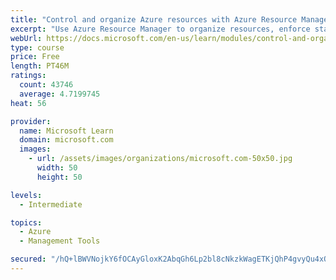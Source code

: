```yaml
---
title: "Control and organize Azure resources with Azure Resource Manager"
excerpt: "Use Azure Resource Manager to organize resources, enforce standards, and protect critical assets from deletion."
webUrl: https://docs.microsoft.com/en-us/learn/modules/control-and-organize-with-azure-resource-manager/
type: course
price: Free
length: PT46M
ratings:
  count: 43746
  average: 4.7199745
heat: 56

provider:
  name: Microsoft Learn
  domain: microsoft.com
  images:
    - url: /assets/images/organizations/microsoft.com-50x50.jpg
      width: 50
      height: 50

levels:
  - Intermediate

topics:
  - Azure
  - Management Tools

secured: "/hQ+lBWVNojkY6fOCAyGloxK2AbqGh6Lp2bl8cNkzkWagETKjQhP4gvyQu4xOzjYOmFFeEdrisBk1l0Q7tmR9aCST+mAFepNUdI1F9sCvEI4Tf2gjb54YCzbIvrfJBuRDVkaByB5HDycgAt9rQOb28Xy02s2UhIApwP8wg4Dx8cmfCI6SR5LiNJdPfXY0fIHR6KCX+KELRnQZrrnum+0ufGXXWQGHKfCK+2syPUyYswDHrIBxv8UszZt1fjvRCXlkiq/RPtsXHd/fZgYSRXl6+L6661HLCFMwicpteKJTp43EpHOJ3Ch6CPTd95wbEtN4i7h57Vru7yAefT3LIPo6RWiAzp7cKCAxc9doUDpknj3XvATQVhYjmU2TmzS9uj9Z/QLJo3ln/uDKS9LuCPmuysnZDeMfBKc0AR2kah5v8K7UQrcBYkVACsl7qQ230lM;U/r0yuBnI9dPeG+uKr1SLw=="
---
```


